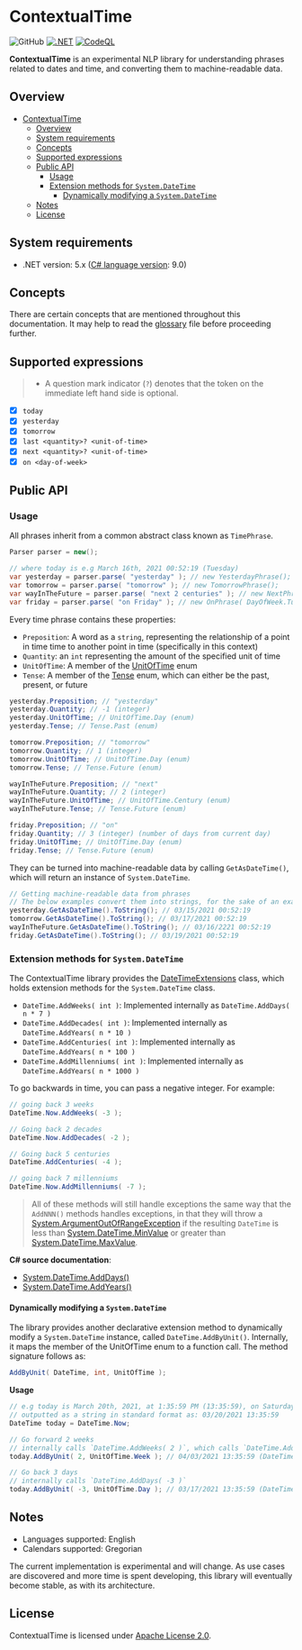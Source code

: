 # ContextualTime
![GitHub](https://img.shields.io/github/license/neoncitylights/ContextualTime)
[![.NET](https://github.com/neoncitylights/ContextualTime/actions/workflows/dotnet.yml/badge.svg)](https://github.com/neoncitylights/ContextualTime/actions/workflows/dotnet.yml)
[![CodeQL](https://github.com/neoncitylights/ContextualTime/actions/workflows/codeql-analysis.yml/badge.svg)](https://github.com/neoncitylights/ContextualTime/actions/workflows/codeql-analysis.yml)

**ContextualTime** is an experimental NLP library for understanding phrases related to dates and time, and converting them to machine-readable data.

## Overview
- [ContextualTime](#contextualtime)
	- [Overview](#overview)
	- [System requirements](#system-requirements)
	- [Concepts](#concepts)
	- [Supported expressions](#supported-expressions)
	- [Public API](#public-api)
		- [Usage](#usage)
		- [Extension methods for `System.DateTime`](#extension-methods-for-systemdatetime)
			- [Dynamically modifying a `System.DateTime`](#dynamically-modifying-a-systemdatetime)
	- [Notes](#notes)
	- [License](#license)

## System requirements
* .NET version: 5.x ([C# language version](https://docs.microsoft.com/en-us/dotnet/csharp/language-reference/configure-language-version#defaults): 9.0)

## Concepts
There are certain concepts that are mentioned throughout this documentation. It may help to read the [glossary](./GLOSSARY.md) file before proceeding further. 

## Supported expressions
> * A question mark indicator (`?`) denotes that the token on the immediate left hand side is optional.

 - [x] `today`
 - [x] `yesterday`
 - [x] `tomorrow`
 - [x] `last <quantity>? <unit-of-time>`
 - [x] `next <quantity>? <unit-of-time>`
 - [x] `on <day-of-week>`

## Public API
### Usage
All phrases inherit from a common abstract class known as `TimePhrase`.

```c#
Parser parser = new();

// where today is e.g March 16th, 2021 00:52:19 (Tuesday)
var yesterday = parser.parse( "yesterday" ); // new YesterdayPhrase();
var tomorrow = parser.parse( "tomorrow" ); // new TomorrowPhrase();
var wayInTheFuture = parser.parse( "next 2 centuries" ); // new NextPhrase( 2, UnitOfTime.Century );
var friday = parser.parse( "on Friday" ); // new OnPhrase( DayOfWeek.Tuesday, DayOfWeek.Friday );
```

Every time phrase contains these properties:
 - `Preposition`: A word as a `string`, representing the relationship of a point in time time to another point in time (specifically in this context)
 - `Quantity`: an `int` representing the amount of the specified unit of time
 - `UnitOfTime`: A member of the [UnitOfTime](./src/ContextualTime/UnitOfTime.cs) enum 
 - `Tense`: A member of the [Tense](./src/ContextualTime/Tense.cs) enum, which can either be the past, present, or future
```c#
yesterday.Preposition; // "yesterday"
yesterday.Quantity; // -1 (integer)
yesterday.UnitOfTime; // UnitOfTime.Day (enum)
yesterday.Tense; // Tense.Past (enum)

tomorrow.Preposition; // "tomorrow"
tomorrow.Quantity; // 1 (integer)
tomorrow.UnitOfTime; // UnitOfTime.Day (enum)
tomorrow.Tense; // Tense.Future (enum)

wayInTheFuture.Preposition; // "next"
wayInTheFuture.Quantity; // 2 (integer)
wayInTheFuture.UnitOfTime; // UnitOfTime.Century (enum)
wayInTheFuture.Tense; // Tense.Future (enum)

friday.Preposition; // "on"
friday.Quantity; // 3 (integer) (number of days from current day)
friday.UnitOfTime; // UnitOfTime.Day (enum)
friday.Tense; // Tense.Future (enum)
```

They can be turned into machine-readable data by calling
`GetAsDateTime()`, which will return an instance of `System.DateTime`.
```c#
// Getting machine-readable data from phrases
// The below examples convert them into strings, for the sake of an example
yesterday.GetAsDateTime().ToString(); // 03/15/2021 00:52:19
tomorrow.GetAsDateTime().ToString(); // 03/17/2021 00:52:19
wayInTheFuture.GetAsDateTime().ToString(); // 03/16/2221 00:52:19
friday.GetAsDateTime().ToString(); // 03/19/2021 00:52:19
```

### Extension methods for `System.DateTime`
The ContextualTime library provides the [DateTimeExtensions](./src/ContextualTime/DateTimeExtensions.cs) class, which holds extension methods for the `System.DateTime` class.
 * `DateTime.AddWeeks( int )`: Implemented internally as `DateTime.AddDays( n * 7 )`
 * `DateTime.AddDecades( int )`: Implemented internally as `DateTime.AddYears( n * 10 )`
 * `DateTime.AddCenturies( int )`: Implemented internally as `DateTime.AddYears( n * 100 )`
 * `DateTime.AddMillenniums( int )`: Implemented internally as `DateTime.AddYears( n * 1000 )`

To go backwards in time, you can pass a negative integer. For example:
```c#
// going back 3 weeks
DateTime.Now.AddWeeks( -3 );

// Going back 2 decades
DateTime.Now.AddDecades( -2 );

// Going back 5 centuries
DateTime.AddCenturies( -4 );

// going back 7 millenniums
DateTime.Now.AddMillenniums( -7 ); 
```
> All of these methods will still handle exceptions the same way that the `AddNNN()` methods handles exceptions, in that they will throw a [System.ArgumentOutOfRangeException](https://docs.microsoft.com/en-us/dotnet/api/system.argumentoutofrangeexception?view=net-5.0) if the resulting `DateTime` is less than [System.DateTime.MinValue](https://docs.microsoft.com/en-us/dotnet/api/system.datetime.minvalue?view=net-5.0) or greater than [System.DateTime.MaxValue](https://docs.microsoft.com/en-us/dotnet/api/system.datetime.maxvalue?view=net-5.0).

**C# source documentation**:
 * [System.DateTime.AddDays()](https://docs.microsoft.com/en-us/dotnet/api/system.datetime.adddays?view=net-5.0)
 * [System.DateTime.AddYears()](https://docs.microsoft.com/en-us/dotnet/api/system.datetime.addyears?view=net-5.0)

#### Dynamically modifying a `System.DateTime`
The library provides another declarative extension method to dynamically modify a `System.DateTime` instance, called `DateTime.AddByUnit()`. Internally, it maps the member of the UnitOfTime enum to a function call. The method signature follows as:
```c#
AddByUnit( DateTime, int, UnitOfTime );
```
**Usage**
```c#
// e.g today is March 20th, 2021, at 1:35:59 PM (13:35:59), on Saturday
// outputted as a string in standard format as: 03/20/2021 13:35:59
DateTime today = DateTime.Now;

// Go forward 2 weeks
// internally calls `DateTime.AddWeeks( 2 )`, which calls `DateTime.AddDays( 14 )`
today.AddByUnit( 2, UnitOfTime.Week ); // 04/03/2021 13:35:59 (DateTime instance)

// Go back 3 days
// internally calls `DateTime.AddDays( -3 )`
today.AddByUnit( -3, UnitOfTime.Day ); // 03/17/2021 13:35:59 (DateTime instance)
```

## Notes
 * Languages supported: English
 * Calendars supported: Gregorian

The current implementation is experimental and will change. As use cases are discovered and more time is spent developing, this library will eventually become stable, as with its architecture.

## License
ContextualTime is licensed under [Apache License 2.0](/LICENSE).
